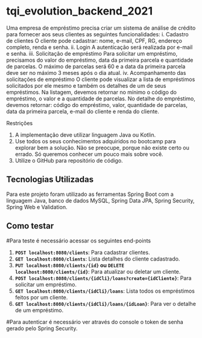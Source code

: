 # tqi_evolution_backend_2021

Uma empresa de empréstimo precisa criar um sistema de análise de crédito para fornecer aos seus clientes as seguintes funcionalidades:
i. Cadastro de clientes
    O cliente pode cadastrar: nome, e-mail, CPF, RG, endereço completo, renda e senha.
ii. Login
    A autenticação será realizada por e-mail e senha.
iii. Solicitação de empréstimo
    Para solicitar um empréstimo, precisamos do valor do empréstimo, data da primeira parcela e quantidade de parcelas.
    O máximo de parcelas será 60 e a data da primeira parcela deve ser no máximo 3 meses após o dia atual.
iv. Acompanhamento das solicitações de empréstimo
    O cliente pode visualizar a lista de empréstimos solicitados por ele mesmo e também os detalhes de um de seus empréstimos.
    Na listagem, devemos retornar no mínimo o código do empréstimo, o valor e a quantidade de parcelas.
    No detalhe do empréstimo, devemos retornar: código do empréstimo, valor, quantidade de parcelas, data da primeira parcela, e-mail do cliente e renda do cliente.

Restrições
1. A implementação deve utilizar linguagem Java ou Kotlin.
2. Use todos os seus conhecimentos adquiridos no bootcamp para explorar bem a solução. Não se preocupe, porque não existe certo ou errado. Só queremos conhecer um pouco mais sobre você.
3. Utilize o GitHub para repositório de código.

## Tecnologias Utilizadas
Para este projeto foram utilizado as ferramentas Spring Boot com a linguagem Java, banco de dados MySQL, Spring Data JPA, Spring Security, Spring Web e Validation.

## Como testar
#Para teste é necessário acessar os seguintes end-points
1. **``POST localhost:8080/clients``**: Para cadastrar clientes.
2. **``GET localhost:8080/clients``**: Lista detalhes do cliente cadastrado.
3. **``PUT localhost:8080/clients/{id}`` ou ``DELETE localhost:8080/clients/{id}``**: Para atualizar ou deletar um cliente.
5. **``POST localhost:8080/clients/{idCli}/loans?create={idCliente}``**: Para solicitar um empréstimo.
6. **``GET localhost:8080/clients/{idCli}/loans``**: Lista todos os empréstimos feitos por um cliente.
7. **``GET localhost:8080/clients/{idCli}/loans/{idLoan}``**: Para ver o detalhe de um empréstimo.

#Para autenticar é necessário ver através do console o token de senha gerado pelo Spring Security.
